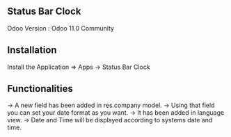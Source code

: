 Status Bar Clock
----------------------

Odoo Version : Odoo 11.0 Community


Installation 
-------------

Install the Application => Apps -> Status Bar Clock


Functionalities
---------------

-> A new field has been added in res.company model.
-> Using that field you can set your date format as you want.
-> It has been added in language view.
-> Date and Time will be displayed according to systems date and time.
